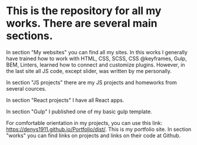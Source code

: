 # This is the repository for all my works. There are several main sections. 

  In section "My websites" you can find all my sites. In this works I generally have trained how to work with HTML, CSS, SCSS, CSS @keyframes, Gulp, BEM, Linters, learned how to connect and customize plugins. However, in the last site all JS code, except slider, was written by me personally.
  
  In section "JS projects" there are my JS projects and homeworks from several cources.
  
  In section "React projects" I have all React apps.
  
  In section "Gulp" I published one of my basic gulp template.

  For comfortable orientation in my projects, you can use this link: https://denys1911.github.io/Portfolio/dist/. This is my portfolio site. In section "works" you can find links on projects and links on their code at Github.
 
